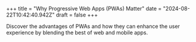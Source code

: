 +++
title = "Why Progressive Web Apps (PWAs) Matter"
date = "2024-08-22T10:42:40.942Z"
draft = false
+++

  Discover the advantages of PWAs and how they can enhance the user experience by blending the best of web and mobile apps.
        